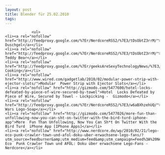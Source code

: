 ```yaml
---
layout: post
title: Blender für 25.02.2010
tags:
---
```



                <ul>
    <li><a rel="nofollow" href="http://feedproxy.google.com/%7Er/NerdcoreRSS2/%7E3/tDsObtZ3rrM/">Bloodbath  Duschgel</a></li>
    <li><a rel="nofollow" href="http://feedproxy.google.com/%7Er/NerdcoreRSS2/%7E3/tDsObtZ3rrM/">Cylon  Teddy Bear</a></li>
    <li><a rel="nofollow" href="http://feedproxy.google.com/%7Er/geeksAreSexyTechnologyNews/%7E3/5T1_Ip4f4kw/">Photoshop  Cooking</a></li>
    <li><a rel="nofollow" href="http://www.wired.com/gadgetlab/2010/02/modular-power-strip-with-ejector-slots/">Modular  Power Strip with Ejector Slots</a></li>
    <li><a rel="nofollow" href="http://gizmodo.com/5477600/hotel-locks-defeated-by-piece-of-wire-secured-by-towel">Hotel  Locks Defeated by Piece of Wire, Secured by Towel - Lockpicking -  Gizmodo</a></li>
    <li><a rel="nofollow" href="http://feedproxy.google.com/%7Er/NerdcoreRSS2/%7E3/w6aBXhzehUQ/">Star  Wars Logo-Soap</a></li>
    <li><a rel="nofollow" href="http://gizmodo.com/5477026/more-fun-than-unfollowing-now-you-can-sht-on-twitter-with-the-bird-turd-iphone-app">More  Fun Than Unfollowing, Now You Can Sh*t On Twitter With the Bird Turd  iPhone App [IPhone Apps]</a></li>
    <li><a rel="nofollow" href="http://www.nerdcore.de/wp/2010/02/21/lego-eco-punk-crawler-town-und-afol-doku-uber-erwachsene-lego-fans/?utm_source=feedburner&amp;utm_medium=feed&amp;utm_campaign=Feed%3A%20NerdcoreRSS2%20%28Nerdcore%29">Lego-Eco  Punk Crawler Town und AFOL: Doku über erwachsene Lego-Fans - Nerdcore</a></li>
</ul>
